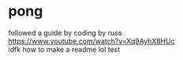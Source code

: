 # pong
followed a guide by coding by russ\
https://www.youtube.com/watch?v=Xq9AyhX8HUc \
idfk how to make a readme lol test
